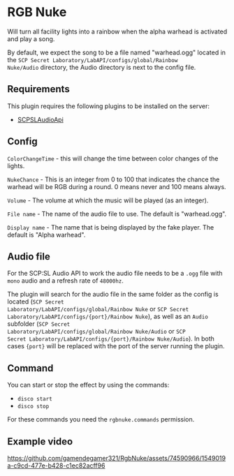 # RGB Nuke

Will turn all facility lights into a rainbow when the alpha warhead is activated and play a song.

By default, we expect the song to be a file named "warhead.ogg" located in the <code>SCP Secret
Laboratory/LabAPI/configs/global/Rainbow Nuke/Audio</code> directory, the Audio directory is next to the config file.

## Requirements

This plugin requires the following plugins to be installed on the server:

- [SCPSLAudioApi](https://github.com/CedModV2/SCPSLAudioApi)

## Config

<code>ColorChangeTime</code> - this will change the time between color changes of the lights.

<code>NukeChance</code> - This is an integer from 0 to 100 that indicates the chance the warhead will be RGB during a
round. 0 means never and 100 means always.

<code>Volume</code> - The volume at which the music will be played (as an integer).

<code>File name</code> - The name of the audio file to use. The default is "warhead.ogg".

<code>Display name</code> - The name that is being displayed by the fake player. The default is "Alpha warhead".

## Audio file

For the SCP:SL Audio API to work the audio file needs to be a <code>.ogg</code> file with <code>mono</code> audio and a
refresh rate of <code>48000hz</code>.

The plugin will search for the audio file in the same folder as the config is located (<code>SCP Secret
Laboratory/LabAPI/configs/global/Rainbow Nuke</code> or <code>SCP Secret Laboratory/LabAPI/configs/{port}/Rainbow Nuke</code>), as well as
an <code>Audio</code> subfolder (<code>SCP Secret Laboratory/LabAPI/configs/global/Rainbow Nuke/Audio</code>  or <code>SCP Secret
Laboratory/LabAPI/configs/{port}/Rainbow Nuke/Audio</code>). In both cases <code>{port}</code> will be replaced with the port of
the server running the plugin.

## Command

You can start or stop the effect by using the commands:

- <code>disco start</code>
- <code>disco stop</code>

For these commands you need the <code>rgbnuke.commands</code> permission.

## Example video

https://github.com/gamendegamer321/RgbNuke/assets/74590966/1549019a-c9cd-477e-b428-c1ec82acff96

